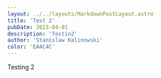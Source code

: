 ```yaml
---
layout: ../../layouts/MarkdownPostLayout.astro
title: 'Test 2'
pubDate: 2023-04-01
description: 'Testin2'
author: 'Stanislaw Kalinowski'
color: 'EA4C4C'
---
```

Testing 2